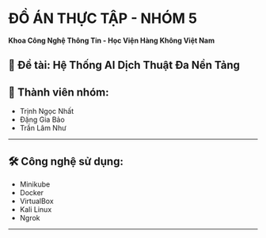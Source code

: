 # ĐỒ ÁN THỰC TẬP - NHÓM 5  
**Khoa Công Nghệ Thông Tin - Học Viện Hàng Không Việt Nam**  

📌 **Đề tài:** Hệ Thống AI Dịch Thuật Đa Nền Tảng  
---
## 👥 Thành viên nhóm:  
- Trịnh Ngọc Nhất  
- Đặng Gia Bảo  
- Trần Lâm Như  
---
## 🛠️ Công nghệ sử dụng:  
- Minikube  
- Docker  
- VirtualBox  
- Kali Linux  
- Ngrok  
---

